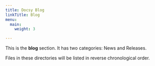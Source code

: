 ```yaml
---
title: Docsy Blog
linkTitle: Blog
menu:
  main:
    weight: 3

---
```

This is the **blog** section. It has two categories: News and Releases.

Files in these directories will be listed in reverse chronological order.